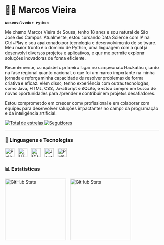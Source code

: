# 👨‍💻 Marcos Vieira

**`Desenvolvedor Python`**

Me chamo Marcos Vieira de Sousa, tenho 18 anos e sou natural de São José dos Campos. Atualmente, estou cursando Data Science com IA na Ctrl+Play e sou apaixonado por tecnologia e desenvolvimento de software. Meu maior trunfo é o domínio de Python, uma linguagem com a qual já desenvolvi diversos projetos e aplicativos, e que me permite explorar soluções inovadoras de forma eficiente.

Recentemente, conquistei o primeiro lugar no campeonato Hackathon, tanto na fase regional quanto nacional, o que foi um marco importante na minha jornada e reforça minha capacidade de resolver problemas de forma criativa e eficaz. Além disso, tenho experiência com outras tecnologias, como Java, HTML, CSS, JavaScript e SQLite, e estou sempre em busca de novas oportunidades para aprender e contribuir em projetos desafiadores.

Estou comprometido em crescer como profissional e em colaborar com equipes para desenvolver soluções impactantes no campo da programação e da inteligência artificial.
<p align="left">
    <a href="https://github.com/MarcosVieiraDv?tab=repositories&sort=stargazers">
        <img
            alt="Total de estrelas"
            title="Total de estrelas GitHub"
            src="https://custom-icon-badges.demolab.com/github/stars/MarcosVieiraDv?color=55960c&style=for-the-badge&labelColor=488207&logo=star&label=estrelas"
        />
    </a>
    <a href="https://github.com/MarcosVieiraDv?tab=followers">
        <img
            alt="Seguidores"
            title="Me siga no GitHub"
            src="https://custom-icon-badges.demolab.com/github/followers/MarcosVieiraDv?color=236ad3&labelColor=1155ba&style=for-the-badge&logo=github&label=Seguidores&logoColor=white"
        />
    </a>
</p>

---

### 🤖 Linguagens e Tecnologias

<img
    align="left"
    alt="Python"
    title="Python"
    width="30px"
    style="padding-right: 10px;"
    src="https://cdn.jsdelivr.net/gh/devicons/devicon@latest/icons/python/python-original.svg"
/>
<img 
    align="left" 
    alt="HTML"
    title="HTML" 
    width="30px" 
    style="padding-right: 10px;" 
    src="https://cdn.jsdelivr.net/gh/devicons/devicon@latest/icons/html5/html5-original.svg" 
/>
<img 
    align="left" 
    alt="CSS" 
    title="CSS"
    width="30px" 
    style="padding-right: 10px;" 
    src="https://cdn.jsdelivr.net/gh/devicons/devicon@latest/icons/css3/css3-original.svg" 
/>
<img 
    align="left" 
    alt="JavaScript" 
    title="JavaScript"
    width="30px" 
    style="padding-right: 10px;" 
    src="https://cdn.jsdelivr.net/gh/devicons/devicon@latest/icons/javascript/javascript-original.svg" 
/>
<img 
    align="left" 
    alt="PHP" 
    title="PHP"
    width="30px" 
    style="padding-right: 10px;" 
    src="https://cdn.jsdelivr.net/gh/devicons/devicon@latest/icons/php/php-original.svg" 
/>

<br/>
<br/>

### 📊 Estatísticas

<p>
  <img 
    align="left" 
    alt="GitHub Stats" 
    height="200" 
    style="padding-right: 10px;" 
    src="https://github-readme-stats.vercel.app/api?username=MarcosVieiraDv&show_icons=true&theme=tokyonight&include_all_commits=true&locale=pt-br"
  />

<img 
      align="left" 
      alt="GitHub Stats" 
      height="200" 
      src="https://github-readme-stats.vercel.app/api/top-langs/?username=MarcosVieiraDv&theme=tokyonight&layout=compact&custom_title=Tecnologias&langs_count=9"
  />

</p>
